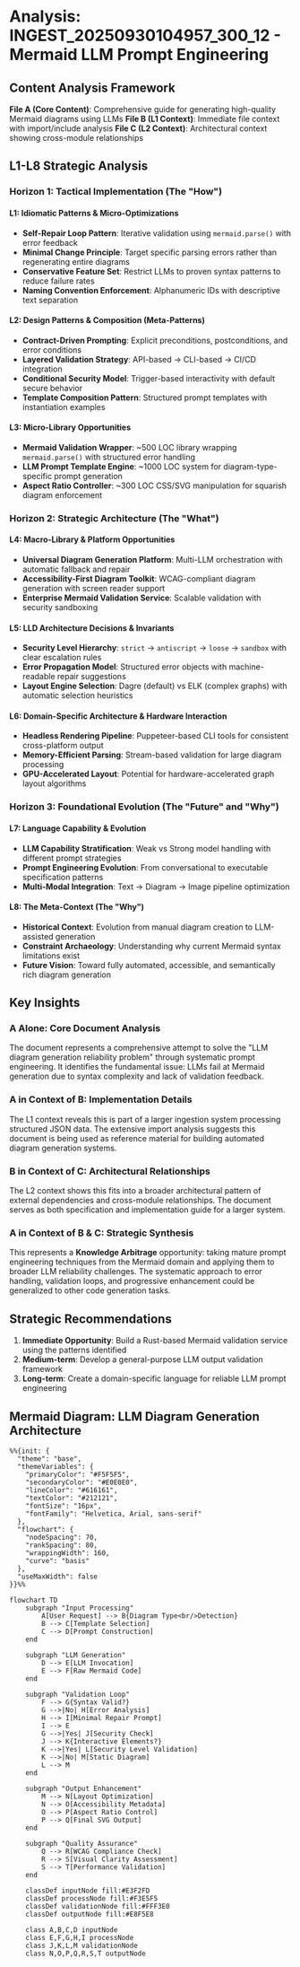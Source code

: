 # Analysis: INGEST_20250930104957_300_12 - Mermaid LLM Prompt Engineering

## Content Analysis Framework

**File A (Core Content)**: Comprehensive guide for generating high-quality Mermaid diagrams using LLMs
**File B (L1 Context)**: Immediate file context with import/include analysis
**File C (L2 Context)**: Architectural context showing cross-module relationships

## L1-L8 Strategic Analysis

### Horizon 1: Tactical Implementation (The "How")

#### L1: Idiomatic Patterns & Micro-Optimizations
- **Self-Repair Loop Pattern**: Iterative validation using `mermaid.parse()` with error feedback
- **Minimal Change Principle**: Target specific parsing errors rather than regenerating entire diagrams
- **Conservative Feature Set**: Restrict LLMs to proven syntax patterns to reduce failure rates
- **Naming Convention Enforcement**: Alphanumeric IDs with descriptive text separation

#### L2: Design Patterns & Composition (Meta-Patterns)
- **Contract-Driven Prompting**: Explicit preconditions, postconditions, and error conditions
- **Layered Validation Strategy**: API-based → CLI-based → CI/CD integration
- **Conditional Security Model**: Trigger-based interactivity with default secure behavior
- **Template Composition Pattern**: Structured prompt templates with instantiation examples

#### L3: Micro-Library Opportunities
- **Mermaid Validation Wrapper**: ~500 LOC library wrapping `mermaid.parse()` with structured error handling
- **LLM Prompt Template Engine**: ~1000 LOC system for diagram-type-specific prompt generation
- **Aspect Ratio Controller**: ~300 LOC CSS/SVG manipulation for squarish diagram enforcement

### Horizon 2: Strategic Architecture (The "What")

#### L4: Macro-Library & Platform Opportunities
- **Universal Diagram Generation Platform**: Multi-LLM orchestration with automatic fallback and repair
- **Accessibility-First Diagram Toolkit**: WCAG-compliant diagram generation with screen reader support
- **Enterprise Mermaid Validation Service**: Scalable validation with security sandboxing

#### L5: LLD Architecture Decisions & Invariants
- **Security Level Hierarchy**: `strict` → `antiscript` → `loose` → `sandbox` with clear escalation rules
- **Error Propagation Model**: Structured error objects with machine-readable repair suggestions
- **Layout Engine Selection**: Dagre (default) vs ELK (complex graphs) with automatic selection heuristics

#### L6: Domain-Specific Architecture & Hardware Interaction
- **Headless Rendering Pipeline**: Puppeteer-based CLI tools for consistent cross-platform output
- **Memory-Efficient Parsing**: Stream-based validation for large diagram processing
- **GPU-Accelerated Layout**: Potential for hardware-accelerated graph layout algorithms

### Horizon 3: Foundational Evolution (The "Future" and "Why")

#### L7: Language Capability & Evolution
- **LLM Capability Stratification**: Weak vs Strong model handling with different prompt strategies
- **Prompt Engineering Evolution**: From conversational to executable specification patterns
- **Multi-Modal Integration**: Text → Diagram → Image pipeline optimization

#### L8: The Meta-Context (The "Why")
- **Historical Context**: Evolution from manual diagram creation to LLM-assisted generation
- **Constraint Archaeology**: Understanding why current Mermaid syntax limitations exist
- **Future Vision**: Toward fully automated, accessible, and semantically rich diagram generation

## Key Insights

### A Alone: Core Document Analysis
The document represents a comprehensive attempt to solve the "LLM diagram generation reliability problem" through systematic prompt engineering. It identifies the fundamental issue: LLMs fail at Mermaid generation due to syntax complexity and lack of validation feedback.

### A in Context of B: Implementation Details
The L1 context reveals this is part of a larger ingestion system processing structured JSON data. The extensive import analysis suggests this document is being used as reference material for building automated diagram generation systems.

### B in Context of C: Architectural Relationships
The L2 context shows this fits into a broader architectural pattern of external dependencies and cross-module relationships. The document serves as both specification and implementation guide for a larger system.

### A in Context of B & C: Strategic Synthesis
This represents a **Knowledge Arbitrage** opportunity: taking mature prompt engineering techniques from the Mermaid domain and applying them to broader LLM reliability challenges. The systematic approach to error handling, validation loops, and progressive enhancement could be generalized to other code generation tasks.

## Strategic Recommendations

1. **Immediate Opportunity**: Build a Rust-based Mermaid validation service using the patterns identified
2. **Medium-term**: Develop a general-purpose LLM output validation framework
3. **Long-term**: Create a domain-specific language for reliable LLM prompt engineering

## Mermaid Diagram: LLM Diagram Generation Architecture

```mermaid
%%{init: {
  "theme": "base",
  "themeVariables": {
    "primaryColor": "#F5F5F5",
    "secondaryColor": "#E0E0E0",
    "lineColor": "#616161",
    "textColor": "#212121",
    "fontSize": "16px",
    "fontFamily": "Helvetica, Arial, sans-serif"
  },
  "flowchart": {
    "nodeSpacing": 70,
    "rankSpacing": 80,
    "wrappingWidth": 160,
    "curve": "basis"
  },
  "useMaxWidth": false
}}%%

flowchart TD
    subgraph "Input Processing"
        A[User Request] --> B{Diagram Type<br/>Detection}
        B --> C[Template Selection]
        C --> D[Prompt Construction]
    end
    
    subgraph "LLM Generation"
        D --> E[LLM Invocation]
        E --> F[Raw Mermaid Code]
    end
    
    subgraph "Validation Loop"
        F --> G{Syntax Valid?}
        G -->|No| H[Error Analysis]
        H --> I[Minimal Repair Prompt]
        I --> E
        G -->|Yes| J[Security Check]
        J --> K{Interactive Elements?}
        K -->|Yes| L[Security Level Validation]
        K -->|No| M[Static Diagram]
        L --> M
    end
    
    subgraph "Output Enhancement"
        M --> N[Layout Optimization]
        N --> O[Accessibility Metadata]
        O --> P[Aspect Ratio Control]
        P --> Q[Final SVG Output]
    end
    
    subgraph "Quality Assurance"
        Q --> R[WCAG Compliance Check]
        R --> S[Visual Clarity Assessment]
        S --> T[Performance Validation]
    end
    
    classDef inputNode fill:#E3F2FD
    classDef processNode fill:#F3E5F5
    classDef validationNode fill:#FFF3E0
    classDef outputNode fill:#E8F5E8
    
    class A,B,C,D inputNode
    class E,F,G,H,I processNode
    class J,K,L,M validationNode
    class N,O,P,Q,R,S,T outputNode
```